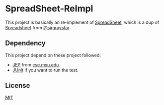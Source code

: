 SpreadSheet-ReImpl
====
This project is basically an re-implement of 
[SpreadSheet](https://github.com/zhaoweny/Spreadsheet), which is a dup of 
[Spreadsheet](https://github.com/sirgraystar/Spreadsheet) from 
[@sirgraystar](https://github.com/sirgraystar).

Dependency
-----

This project depend on these project followed:

 * [JEP](http://www.cse.msu.edu/SENS/Software/jep-2.23/doc/website/index.html) from 
 [cse.msu.edu](http://cse.msu.edu).
 * [JUnit](http://junit.org) if you want to run the test.
 
License
-----

[MIT](https://opensource.org/licenses/MIT)
